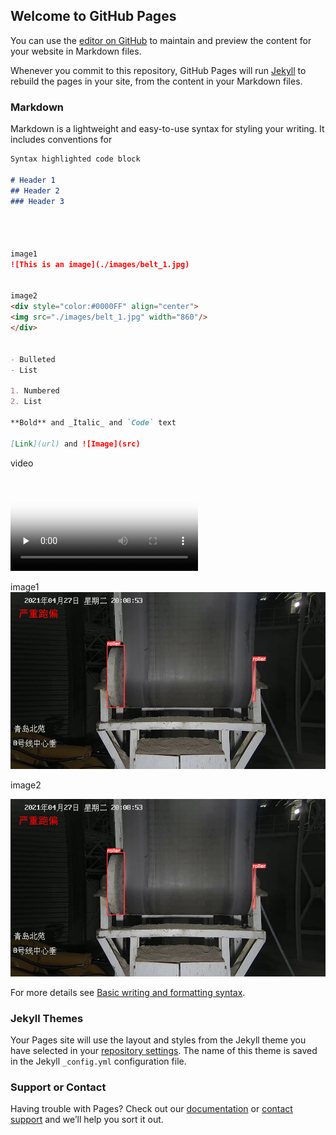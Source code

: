 ## Welcome to GitHub Pages

You can use the [editor on GitHub](https://github.com/kevincao91/kevincao91.github.io/edit/main/index.md) to maintain and preview the content for your website in Markdown files.

Whenever you commit to this repository, GitHub Pages will run [Jekyll](https://jekyllrb.com/) to rebuild the pages in your site, from the content in your Markdown files.

### Markdown

Markdown is a lightweight and easy-to-use syntax for styling your writing. It includes conventions for

```markdown
Syntax highlighted code block

# Header 1
## Header 2
### Header 3




image1
![This is an image](./images/belt_1.jpg)


image2
<div style="color:#0000FF" align="center">
<img src="./images/belt_1.jpg" width="860"/>
</div>


- Bulleted
- List

1. Numbered
2. List

**Bold** and _Italic_ and `Code` text

[Link](url) and ![Image](src)
```

video
<!-- mp4格式 -->
<video id="video" controls="" preload="none" poster="./videos/belt_15s.png">
<source id="mp4" src="./videos/belt_15s.mp4" type="video/mp4">
</video>

image1
![This is an image](./images/belt_1.jpg)


image2
<div style="color:#0000FF" align="center">
<img src="./images/belt_1.jpg" width="860"/>
</div>


For more details see [Basic writing and formatting syntax](https://docs.github.com/en/github/writing-on-github/getting-started-with-writing-and-formatting-on-github/basic-writing-and-formatting-syntax).

### Jekyll Themes

Your Pages site will use the layout and styles from the Jekyll theme you have selected in your [repository settings](https://github.com/kevincao91/kevincao91.github.io/settings/pages). The name of this theme is saved in the Jekyll `_config.yml` configuration file.

### Support or Contact

Having trouble with Pages? Check out our [documentation](https://docs.github.com/categories/github-pages-basics/) or [contact support](https://support.github.com/contact) and we’ll help you sort it out.

